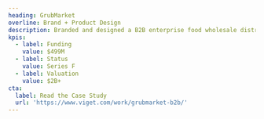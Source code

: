 ```yaml
---
heading: GrubMarket
overline: Brand + Product Design
description: Branded and designed a B2B enterprise food wholesale distribution platform for grocers and sellers
kpis:
  - label: Funding
    value: $499M
  - label: Status
    value: Series F
  - label: Valuation
    value: $2B+
cta:
  label: Read the Case Study
  url: 'https://www.viget.com/work/grubmarket-b2b/'
---
```

